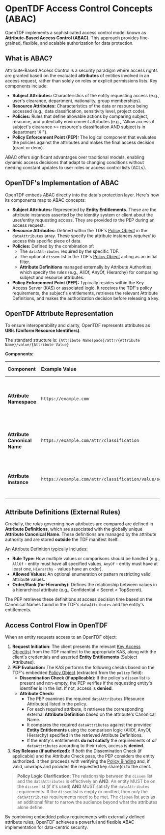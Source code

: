 # OpenTDF Access Control Concepts (ABAC)

OpenTDF implements a sophisticated access control model known as **Attribute-Based Access Control (ABAC)**. This approach provides fine-grained, flexible, and scalable authorization for data protection.

## What is ABAC?

Attribute-Based Access Control is a security paradigm where access rights are granted based on the evaluated **attributes** of entities involved in an access request, rather than solely on roles or explicit permissions lists. Key components include:

*   **Subject Attributes:** Characteristics of the entity requesting access (e.g., user's clearance, department, nationality, group memberships).
*   **Resource Attributes:** Characteristics of the data or resource being accessed (e.g., data classification, sensitivity level, project code).
*   **Policies:** Rules that define allowable actions by comparing subject, resource, and potentially environment attributes (e.g., "Allow access if subject's clearance >= resource's classification AND subject is in department 'X'").
*   **Policy Enforcement Point (PEP):** The logical component that evaluates the policies against the attributes and makes the final access decision (grant or deny).

ABAC offers significant advantages over traditional models, enabling dynamic access decisions that adapt to changing conditions without needing constant updates to user roles or access control lists (ACLs).

## OpenTDF's Implementation of ABAC

OpenTDF embeds ABAC directly into the data's protection layer. Here's how its components map to ABAC concepts:

*   **Subject Attributes:** Represented by **Entity Entitlements**. These are the attribute instances asserted by the identity system or client about the user/entity requesting access. They are provided *to* the PEP during an access request.
*   **Resource Attributes:** Defined within the TDF's [Policy Object](./policy_object.md) in the `dataAttributes` array. These specify the attribute instances *required* to access this specific piece of data.
*   **Policies:** Defined by the combination of:
    *   The `dataAttributes` required by the specific TDF.
    *   The optional `dissem` list in the TDF's [Policy Object](./policy_object.md) acting as an initial filter.
    *   **Attribute Definitions** managed externally by Attribute Authorities, which specify the *rules* (e.g., AllOf, AnyOf, Hierarchy) for comparing subject and resource attributes.
*   **Policy Enforcement Point (PEP):** Typically resides within the Key Access Server (KAS) or associated logic. It receives the TDF's policy requirements, the subject's entitlements, retrieves the relevant Attribute Definitions, and makes the authorization decision before releasing a key.

## OpenTDF Attribute Representation

To ensure interoperability and clarity, OpenTDF represents attributes as **URIs (Uniform Resource Identifiers)**.

The standard structure is:
`{Attribute Namespace}/attr/{Attribute Name}/value/{Attribute Value}`

**Components:**

| Component                    | Example Value                                          | Description                                                                                                                                   | Globally Unique? |
| :--------------------------- | :----------------------------------------------------- | :-------------------------------------------------------------------------------------------------------------------------------------------- | :--------------- |
| **Attribute Namespace**      | `https://example.com`                                  | Typically a domain controlled by the authoritative source of the attribute definition. Recommended to use a stable, controlled namespace.     | No (by itself)   |
| **Attribute Canonical Name** | `https://example.com/attr/classification`              | Combination of Namespace and Name (`{Namespace}/attr/{Name}`). **This MUST be globally unique** and identifies the specific attribute *type*. | **Yes**          |
| **Attribute Instance**       | `https://example.com/attr/classification/value/secret` | The full URI (`{Canonical Name}/value/{Value}`). This represents a specific, actionable attribute assertion used in policies or entitlements. | **Yes**          |

## Attribute Definitions (External Rules)

Crucially, the *rules* governing how attributes are compared are defined in **Attribute Definitions**, which are associated with the globally unique **Attribute Canonical Name**. These definitions are managed by the attribute authority and are stored **outside** the TDF manifest itself.

An Attribute Definition typically includes:

*   **Rule Type:** How multiple values or comparisons should be handled (e.g., `AllOf` - entity must have all specified values, `AnyOf` - entity must have at least one, `Hierarchy` - values have an order).
*   **Allowed Values:** An optional enumeration or pattern restricting valid attribute values.
*   **Order/Rank (for Hierarchy):** Defines the relationship between values in a hierarchical attribute (e.g., Confidential < Secret < TopSecret).

The PEP retrieves these definitions at access decision time based on the Canonical Names found in the TDF's `dataAttributes` and the entity's entitlements.

## Access Control Flow in OpenTDF

When an entity requests access to an OpenTDF object:

1.  **Request Initiation:** The client presents the relevant [Key Access Object(s)](./key_access.md) from the TDF manifest to the appropriate KAS, along with the client's credentials and asserted **Entity Entitlements** (Subject Attributes).
2.  **PEP Evaluation:** The KAS performs the following checks based on the TDF's embedded [Policy Object](./policy_object.md) (extracted from the `policy` field):
    *   **Dissemination Check (if applicable):** If the policy's `dissem` list is present and non-empty, the PEP verifies if the requesting entity's identifier is in the list. If not, access is **denied**.
    *   **Attribute Check:**
        *   The PEP examines the required `dataAttributes` (Resource Attributes) listed in the policy.
        *   For each required attribute, it retrieves the corresponding external **Attribute Definition** based on the attribute's Canonical Name.
        *   It compares the required `dataAttributes` against the provided **Entity Entitlements** using the comparison logic (AllOf, AnyOf, Hierarchy) specified in the retrieved Attribute Definitions.
        *   If the entity's entitlements **do not satisfy** the requirements of *all* `dataAttributes` according to their rules, access is **denied**.
3.  **Key Release (if authorized):** If *both* the Dissemination Check (if applicable) and the Attribute Check pass, the PEP considers the entity authorized. It then proceeds with verifying the [Policy Binding](./security_concepts.md#3-policy-binding) and, if valid, unwraps and provides the requested key share(s) to the client.

> **Policy Logic Clarification:** The relationship between the `dissem` list and the `dataAttributes` is effectively an **AND**. An entity MUST be on the `dissem` list (if it's used) **AND** MUST satisfy the `dataAttributes` requirements.
> If the `dissem` list is empty or omitted, then *only* the `dataAttributes` requirements need to be met. The `dissem` list acts as an additional filter to narrow the audience beyond what the attributes alone define.

By combining embedded policy requirements with externally defined attribute rules, OpenTDF achieves a powerful and flexible ABAC implementation for data-centric security.